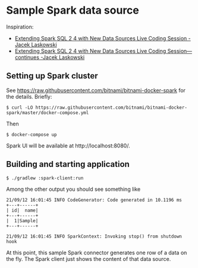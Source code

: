 # Sample Spark data source

Inspiration:
* [Extending Spark SQL 2 4 with New Data Sources Live Coding Session -Jacek Laskowski](https://youtu.be/YKkgVEgn2JE)
* [Extending Spark SQL 2 4 with New Data Sources Live Coding Session—continues -Jacek Laskowski](https://youtu.be/vfd83ELlMfc)

## Setting up Spark cluster

See https://raw.githubusercontent.com/bitnami/bitnami-docker-spark for the details. Briefly:

```
$ curl -LO https://raw.githubusercontent.com/bitnami/bitnami-docker-spark/master/docker-compose.yml
```

Then

```
$ docker-compose up
```

Spark UI will be available at http://localhost:8080/.

## Building and starting application

```
$ ./gradlew :spark-client:run
```

Among the other output you should see something like

```
21/09/12 16:01:45 INFO CodeGenerator: Code generated in 10.1196 ms
+---+------+
| id|  name|
+---+------+
|  1|Sample|
+---+------+

21/09/12 16:01:45 INFO SparkContext: Invoking stop() from shutdown hook
```

At this point, this sample Spark connector generates one row of a data on the fly.
The Spark client just shows the content of that data source.